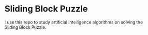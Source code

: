 # Sliding Block Puzzle

I use this repo to study artificial intelligence algorithms on solving the 
Sliding Block Puzzle.